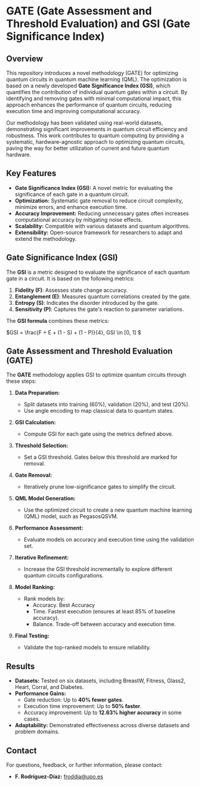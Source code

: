 # GATE (Gate Assessment and Threshold Evaluation) and GSI (Gate Significance Index)

## Overview

This repository introduces a novel methodology (GATE) for optimizing quantum circuits in quantum machine learning (QML). The optimization is based on a newly developed **Gate Significance Index (GSI)**, which quantifies the contribution of individual quantum gates within a circuit. By identifying and removing gates with minimal computational impact, this approach enhances the performance of quantum circuits, reducing execution time and improving computational accuracy.

Our methodology has been validated using real-world datasets, demonstrating significant improvements in quantum circuit efficiency and robustness. This work contributes to quantum computing by providing a systematic, hardware-agnostic approach to optimizing quantum circuits, paving the way for better utilization of current and future quantum hardware.

## Key Features

- **Gate Significance Index (GSI):** A novel metric for evaluating the significance of each gate in a quantum circuit.
- **Optimization:** Systematic gate removal to reduce circuit complexity, minimize errors, and enhance execution time.
- **Accuracy Improvement:** Reducing unnecessary gates often increases computational accuracy by mitigating noise effects.
- **Scalability:** Compatible with various datasets and quantum algorithms.
- **Extensibility:** Open-source framework for researchers to adapt and extend the methodology.

## Gate Significance Index (GSI)

The **GSI** is a metric designed to evaluate the significance of each quantum gate in a circuit. It is based on the following metrics:

1. **Fidelity (F)**: Assesses state change accuracy.
2. **Entanglement (E)**: Measures quantum correlations created by the gate.
3. **Entropy (S)**: Indicates the disorder introduced by the gate.
4. **Sensitivity (P)**: Captures the gate's reaction to parameter variations.

The **GSI formula** combines these metrics:

$GSI = \frac{F + E + (1 - S) + (1 - P)}{4}, GSI \in [0, 1] $

## Gate Assessment and Threshold Evaluation (GATE)

The **GATE** methodology applies GSI to optimize quantum circuits through these steps:

1. **Data Preparation:**
   - Split datasets into training (60%), validation (20%), and test (20%).
   - Use angle encoding to map classical data to quantum states.

2. **GSI Calculation:**
   - Compute GSI for each gate using the metrics defined above.

3. **Threshold Selection:**
   - Set a GSI threshold. Gates below this threshold are marked for removal.

4. **Gate Removal:**
   - Iteratively prune low-significance gates to simplify the circuit.

5. **QML Model Generation:**
   - Use the optimized circuit to create a new quantum machine learning (QML) model, such as PegasosQSVM.

6. **Performance Assessment:**
   - Evaluate models on accuracy and execution time using the validation set.
   
7. **Iterative Refinement:**
   - Increase the GSI threshold incrementally to explore different quantum circuits configurations.
     
8. **Model Ranking:**
   - Rank models by:
     - Accuracy. Best Accuracy
     - Time. Fastest execution (ensures at least 85% of baseline accuracy).
     - Balance. Trade-off between accuracy and execution time.
     
9. **Final Testing:**
    - Validate the top-ranked models to ensure reliability.
      
## Results

- **Datasets:** Tested on six datasets, including BreastW, Fitness, Glass2, Heart, Corral, and Diabetes.
- **Performance Gains:**
  - Gate reduction: Up to **40% fewer gates**.
  - Execution time improvement: Up to **50% faster**.
  - Accuracy improvement: Up to **12.63% higher accuracy** in some cases.
- **Adaptability:** Demonstrated effectiveness across diverse datasets and problem domains.

## Contact

For questions, feedback, or further information, please contact:

- **F. Rodríguez-Díaz:** [froddia@upo.es](mailto:froddia@upo.es)


